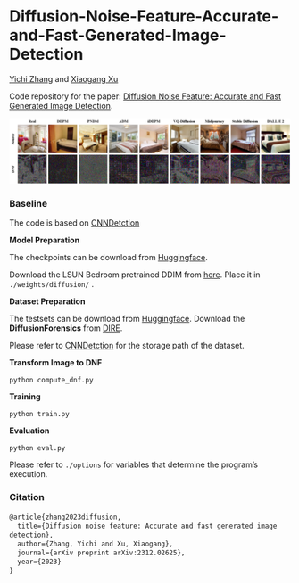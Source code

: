 # Diffusion-Noise-Feature-Accurate-and-Fast-Generated-Image-Detection

[Yichi Zhang](https://yichics.github.io/) and [Xiaogang Xu](https://xiaogang00.github.io/)

Code repository for the paper: [Diffusion Noise Feature: Accurate and Fast Generated Image Detection](https://arxiv.org/abs/2312.02625v2). 

![fig](fig/fig1.png)

### Baseline

The code is based on [CNNDetction](https://github.com/PeterWang512/CNNDetection)


**Model Preparation**

The checkpoints can be download from [Huggingface](https://huggingface.co/toru0035/DNF).

Download the LSUN Bedroom pretrained DDIM from [here](https://heibox.uni-heidelberg.de/f/f179d4f21ebc4d43bbfe/?dl=1). Place it in `./weights/diffusion/` .

**Dataset Preparation**

The testsets can be download from [Huggingface](https://huggingface.co/datasets/toru0035/DNFTestSet).
Download the **DiffusionForensics** from  [DIRE](https://github.com/ZhendongWang6/DIRE). 

Please refer to [CNNDetction](https://github.com/PeterWang512/CNNDetection) for the storage path of the dataset.

**Transform Image to DNF**

```
python compute_dnf.py
```

**Training**

```
python train.py 
```
**Evaluation**

```
python eval.py 
```


Please refer to `./options` for variables that determine the program’s execution.


### Citation 

```
@article{zhang2023diffusion,
  title={Diffusion noise feature: Accurate and fast generated image detection},
  author={Zhang, Yichi and Xu, Xiaogang},
  journal={arXiv preprint arXiv:2312.02625},
  year={2023}
}
```
